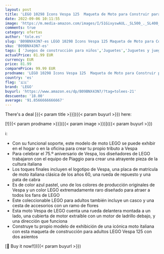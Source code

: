 ```yaml
---
layout: post
title: 'LEGO 10298 Icons Vespa 125  Maqueta de Moto para Construir para Adultos  Réplica Coleccionable de Scooter Italiana  Decoración para el Hogar'
date: 2022-09-06 10:11:55
image: 'https://m.media-amazon.com/images/I/51GixyswAUL._SL500_._SL400_.jpg'
comments: true
category: ofertas
author: 'tole.es'
slug: 'B09BNX43N7-es LEGO 10298 Icons Vespa 125 Maqueta de Moto para Construir...'
sku: 'B09BNX43N7-es'
tags: [ 'Juegos de construcción para niños','Juguetes','Juguetes y juegos','Sets de construcción','lego','🇪🇸', ]
actualPrice: 81.99 EUR
currency: EUR
price: 81.99
comparePrice: 99.99 EUR
prodname: 'LEGO 10298 Icons Vespa 125  Maqueta de Moto para Construir para Adultos  Réplica Coleccionable de Scooter Italiana  Decoración para el Hogar'
country: 'es'
flag: '🇪🇸'
brand: 'LEGO'
buyurl: 'https://www.amazon.es/dp/B09BNX43N7/?tag=tolees-21'
descuento: '18.00'
average: '91.8566666666667'
---
```


There's a deal [{{< param title >}}]({{< param buyurl >}})  here:

[![{{< param prodname >}}]({{< param image >}})]({{< param buyurl >}})

ℹ️:

- Con su funcional soporte, este modelo de moto LEGO se puede exhibir en el hogar o en la oficina para crear tu propio tributo a Vespa
- Para celebrar el 75.º aniversario de Vespa, los diseñadores de LEGO trabajaron con el equipo de Piaggio para crear una atrayente pieza de la cultura italiana
- Los toques finales incluyen el logotipo de Vespa, una placa de matrícula de moto italiana clásica de los años 60, una rueda de repuesto y una pata de cabra
- Es de color azul pastel, uno de los colores de producción originales de Vespa y un color LEGO extremadamente raro diseñado para atraer a todos los fans de LEGO
- Este coleccionable LEGO para adultos también incluye un casco y una cesta de accesorios con un ramo de flores
- Esta moto Vespa de LEGO cuenta una rueda delantera montada a un lado, una cubierta de motor extraíble con un motor de ladrillo debajo, y una dirección que funciona
- Construye tu propio modelo de exhibición de una icónica moto italiana con esta maqueta de construcción para adultos LEGO Vespa 125 con dos asientos

[🛒 Buy it now!!]({{< param buyurl >}})
